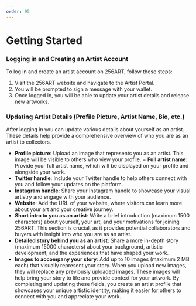 ```yaml
---
order: 95
---
```


# Getting Started

### Logging in and Creating an Artist Account
To log in and create an artist account on 256ART, follow these steps:
1. Visit the 256ART website and navigate to the Artist Portal.
2. You will be prompted to sign a message with your wallet.
3. Once logged in, you will be able to update your artist details and release new artworks.

### Updating Artist Details (Profile Picture, Artist Name, Bio, etc.)
After logging in you can update various details about yourself as an artist. These details help provide a comprehensive overview of who you are as an artist to collectors.
- **Profile picture**: Upload an image that represents you as an artist. This image will be visible to others who view your profile.
= **Full artist name**: Provide your full artist name, which will be displayed on your profile and alongside your work.
- **Twitter handle**: Include your Twitter handle to help others connect with you and follow your updates on the platform.
- **Instagram handle**: Share your Instagram handle to showcase your visual artistry and engage with your audience.
- **Website**: Add the URL of your website, where visitors can learn more about your art and your creative journey.
- **Short intro to you as an artist**: Write a brief introduction (maximum 1500 characters) about yourself, your art, and your motivations for joining 256ART. This section is crucial, as it provides potential collaborators and buyers with insight into who you are as an artist.
- **Detailed story behind you as an artist**: Share a more in-depth story (maximum 15000 characters) about your background, artistic development, and the experiences that have shaped your work.
- **Images to accompany your story**: Add up to 10 images (maximum 2 MB each) that visually represent your story. When you upload new images, they will replace any previously uploaded images. These images will help bring your story to life and provide context for your artwork.
By completing and updating these fields, you create an artist profile that showcases your unique artistic identity, making it easier for others to connect with you and appreciate your work.